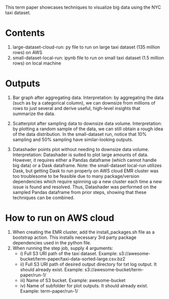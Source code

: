 This term paper showcases techniques to visualize big data using the NYC taxi dataset.

# Contents
1. large-dataset-cloud-run: py file to run on large taxi dataset (135 million rows) on AWS
2. small-dataset-local-run: ipynb file to run on small taxi dataset (1.5 million rows) on local machine

# Outputs
1. Bar graph after aggregating data.
Interpretation: by aggregating the data (such as by a categorical column), we can downsize from millions of rows to just several and derive useful, high-level insights that summarize the data.

2. Scatterplot after sampling data to downsize data volume.
Interpretation: by plotting a random sample of the data, we can still obtain a rough idea of the data distribution. In the small-dataset run, notice that 10% sampling and 50% sampling have  similar-looking outputs.

3. Datashader points plot without needing to downsize data volume.
Interpretation: Datashader is suited to plot large amounts of data. However, it requires either a Pandas dataframe (which cannot handle big data) or a Dask dataframe. Note: the small-dataset local-run utilizes Dask, but getting Dask to run properly on AWS cloud EMR cluster was too troublesome to be feasible due to many package/version dependencies which require spinning up a new cluster each time a new issue is found and resolved. Thus, Datashader was performed on the sampled Pandas dataframe from prior steps, showing that these techniques can be combined.

# How to run on AWS cloud
1. When creating the EMR cluster, add the install_packages.sh file as a bootstrap action. This installs necessary 3rd party package dependencies used in the python file.
2. When running the step job, supply 4 arguments:
      - i) Full S3 URI path of the taxi dataset. Example: s3://awesome-bucket/term-paper/taxi-data-sorted-large.csv.bz2 
     - ii) Full S3 URI path of desired output directory for txt log output. It should already exist. Example: s3://awesome-bucket/term-paper/run-1/
    - iii) Name of S3 bucket. Example: awesome-bucket
     - iv) Name of subfolder for plot outputs. It should already exist. Example: term-paper/run-1/
